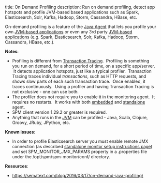 title: On Demand Profiling
description: Run on demand profiling, detect app hotspots and profile JVM-based based applications such as Spark, Elasticsearch, Solr, Kafka, Hadoop, Storm, Cassandra, HBase, etc.

On-demand profiling is a feature of the [Java Agent](spm-client) that
lets you profile your own [JVM-based applications](https://sematext.com/java-monitoring/) or even any 3rd party
[JVM-based applications](https://sematext.com/java-monitoring/) (e.g. Spark, Elasticsearch, Solr, Kafka,
Hadoop, Storm, Cassandra, HBase, etc.).

**Notes**:

  - Profiling is different from [Transaction Tracing](../tracing).  Profiling is something
    you run on demand, for a short period of time, on a specific
    app/server.  It detects application hotspots, just like a typical
    profiler.  Transaction Tracing traces individual *transactions*,
    such as HTTP requests, and shows slow parts of each such transaction
    trace.  Once enabled, it traces continuously.  Using a profiler and
    having Transaction Tracing is not exclusive - one can use both.
  - The profiler does not require you to enable it in the monitoring
    agent.  It requires no restarts.  It works with both
    [embedded](spm-monitor-javaagent) and
    [standalone](spm-monitor-standalone) agent.
  - SPM client version 1.29.2 or greater is required.
  - Anything that runs in the [JVM](https://sematext.com/java-monitoring/) can be profiled - Java, Scala,
    Clojure, Groovy, JRuby, JPython, etc.

**Known issues**:

  - In order to profile Elasticsearch server you must enable remote JMX
    connection (as described [standalone monitor setup instructions page](spm-monitor-standalone)) and
    set SPM\_MONITOR\_JMX\_PARAMS property in a .properties file under
    the /opt/spm/spm-monitor/conf/ directory.

**Resources**:

  - <https://sematext.com/blog/2016/03/17/on-demand-java-profiling/>
